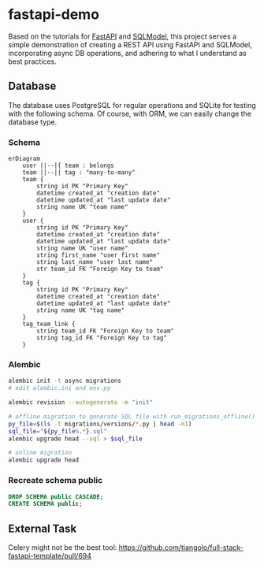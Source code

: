 # fastapi-demo

Based on the tutorials for [FastAPI](https://fastapi.tiangolo.com/tutorial/) and [SQLModel](https://sqlmodel.tiangolo.com/),
this project serves a simple demonstration of creating a REST API using FastAPI and SQLModel, incorporating async DB operations, and adhering to what I understand as best practices.

## Database

The database uses PostgreSQL for regular operations and SQLite for testing with the following schema.
Of course, with ORM, we can easily change the database type.

### Schema

```mermaid
erDiagram
    user ||--|{ team : belongs
    team ||--|| tag : "many-to-many"
    team {
        string id PK "Primary Key"
        datetime created_at "creation date"
        datetime updated_at "last update date"
        string name UK "team name"
    }
    user {
        string id PK "Primary Key"
        datetime created_at "creation date"
        datetime updated_at "last update date"
        string name UK "user name"
        string first_name "user first name"
        string last_name "user last name"
        str team_id FK "Foreign Key to team"
    }
    tag {
        string id PK "Primary Key"
        datetime created_at "creation date"
        datetime updated_at "last update date"
        string name UK "tag name"
    }
    tag_team_link {
        string team_id FK "Foreign Key to team"
        string tag_id FK "Foreign Key to tag"
    }
```

### Alembic

```bash
alembic init -t async migrations
# edit alembic.ini and env.py

alembic revision --autogenerate -m "init"

# offline migration to generate SQL file with run_migrations_offline()
py_file=$(ls -t migrations/versions/*.py | head -n1)
sql_file="${py_file%.*}.sql"
alembic upgrade head --sql > $sql_file

# online migration
alembic upgrade head
```

### Recreate schema public

```sql
DROP SCHEMA public CASCADE;
CREATE SCHEMA public;
```

## External Task

Celery might not be the best tool: <https://github.com/tiangolo/full-stack-fastapi-template/pull/694>
